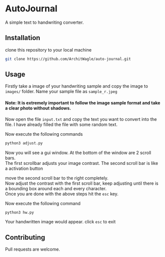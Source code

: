 # AutoJournal

A simple text to handwriting converter.
## Installation

clone this repository to your local machine
```bash
git clone https://github.com/ArchitWagle/auto-journal.git
```

## Usage

Firstly take a image of your handwriting sample and copy  the image to `images/` folder. 
Name your sample file as `sample_r.jpeg`   

#### Note: It is extremely important to follow the image sample format and take a clear photo without shadows.

Now open the file `input.txt` and copy the text you want to convert into the file. I have already filled the file with some random text.

Now execute the following commands

```bash
python3 adjust.py
```
Now you will see a gui window.  At the bottom of the window are 2 scroll bars.  
The first scrollbar adjusts your image contrast. The second scroll bar is like a activation button  
  
move the second scroll bar to the right completely.  
Now adjust the contrast with the first scroll bar, keep adjusting until there is a bounding box around each and every character.  
Once you are done with the above steps hit the `esc` key.

Now execute the following command

```bash
python3 hw.py
```
Your handwritten image would appear. click `esc` to exit

## Contributing
Pull requests are welcome. 
